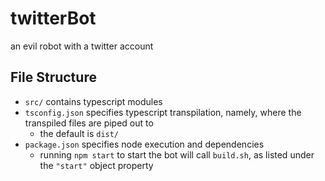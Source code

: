# twitterBot
an evil robot with a twitter account

## File Structure
- `src/` contains typescript modules
- `tsconfig.json` specifies typescript transpilation,
namely, where the transpiled files are piped out to
    - the default is `dist/`
- `package.json` specifies node execution and dependencies
    - running `npm start` to start the bot will call `build.sh`,
    as listed under the `"start"` object property
